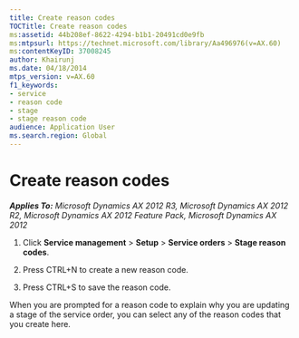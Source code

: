 ```yaml
---
title: Create reason codes
TOCTitle: Create reason codes
ms:assetid: 44b208ef-8622-4294-b1b1-20491cd0e9fb
ms:mtpsurl: https://technet.microsoft.com/library/Aa496976(v=AX.60)
ms:contentKeyID: 37008245
author: Khairunj
ms.date: 04/18/2014
mtps_version: v=AX.60
f1_keywords:
- service
- reason code
- stage
- stage reason code
audience: Application User
ms.search.region: Global
---
```


# Create reason codes 


_**Applies To:** Microsoft Dynamics AX 2012 R3, Microsoft Dynamics AX 2012 R2, Microsoft Dynamics AX 2012 Feature Pack, Microsoft Dynamics AX 2012_

1.  Click **Service management** \> **Setup** \> **Service orders** \> **Stage reason codes**.

2.  Press CTRL+N to create a new reason code.

3.  Press CTRL+S to save the reason code.

When you are prompted for a reason code to explain why you are updating a stage of the service order, you can select any of the reason codes that you create here.

  


